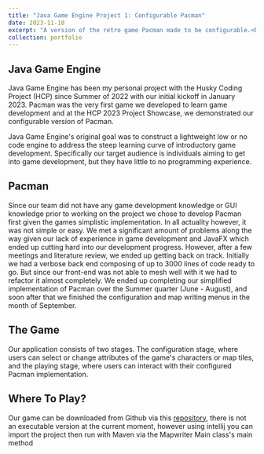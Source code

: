 ```yaml
---
title: "Java Game Engine Project 1: Configurable Pacman"
date: 2023-11-10
excerpt: "A version of the retro game Pacman made to be configurable.<br/><img src='/images/Pacman.png'>"
collection: portfolio
---
```


Java Game Engine
------
Java Game Engine has been my personal project with the Husky Coding Project (HCP) since Summer of 2022 with our initial kickoff in January 2023. Pacman was the very first game we developed to learn game development and at the HCP 2023 Project Showcase, we demonstrated our configurable version of Pacman.

Java Game Engine's original goal was to construct a lightweight low or no code engine to address the steep learning curve of introductory game development. Specifically our target audience is individuals aiming to get into game development, but they have little to no programming experience.

Pacman
------
Since our team did not have any game development knowledge or GUI knowledge prior to working on the project we chose to develop Pacman first given the games simplistic implementation. In all actuality however, it was not simple or easy. We met a significant amount of problems along the way given our lack of experience in game development and JavaFX which ended up cutting hard into our development progress. However, after a few meetings and literature review, we ended up getting back on track. Initially we had a verbose back end composing of up to 3000 lines of code ready to go. But since our front-end was not able to mesh well with it we had to refactor it almost completely. We ended up completing our simplified implementation of Pacman over the Summer quarter (June - August), and soon after that we finished the configuration and map writing menus in the month of September.

The Game
------
Our application consists of two stages. The configuration stage, where users can select or change attributes of the game's characters or map tiles, and the playing stage, where users can interact with their configured Pacman implementation.

Where To Play?
------
Our game can be downloaded from Github via this [repository](https://github.com/hcp-uw/java-game-engine-pacman), there is not an executable version at the current moment, however using intellij you can import the project then run with Maven via the Mapwriter Main class's main method 